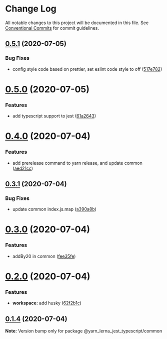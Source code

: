# Change Log

All notable changes to this project will be documented in this file.
See [Conventional Commits](https://conventionalcommits.org) for commit guidelines.

## [0.5.1](https://github.com/SeyyedKhandon/yarn_lerna_jest_typescript/compare/@yarn_lerna_jest_typescript/common@0.5.0...@yarn_lerna_jest_typescript/common@0.5.1) (2020-07-05)


### Bug Fixes

* config style code based on prettier, set eslint code style to off ([517e782](https://github.com/SeyyedKhandon/yarn_lerna_jest_typescript/commit/517e7828932adae4e7672355b83697d3f1028dc8))





# [0.5.0](https://github.com/SeyyedKhandon/yarn_lerna_jest_typescript/compare/@yarn_lerna_jest_typescript/common@0.4.0...@yarn_lerna_jest_typescript/common@0.5.0) (2020-07-05)


### Features

* add typescript support to jest ([61a2643](https://github.com/SeyyedKhandon/yarn_lerna_jest_typescript/commit/61a264314bbc3bd226a9ff70b3dc72ff56fe3527))





# [0.4.0](https://github.com/SeyyedKhandon/yarn_lerna_jest_typescript/compare/@yarn_lerna_jest_typescript/common@0.3.1...@yarn_lerna_jest_typescript/common@0.4.0) (2020-07-04)


### Features

* add prerelease command to yarn release, and update common ([aed21cc](https://github.com/SeyyedKhandon/yarn_lerna_jest_typescript/commit/aed21ccc8880d3bddf4530defda72e064a897b63))





## [0.3.1](https://github.com/SeyyedKhandon/yarn_lerna_jest_typescript/compare/@yarn_lerna_jest_typescript/common@0.3.0...@yarn_lerna_jest_typescript/common@0.3.1) (2020-07-04)


### Bug Fixes

* update common index.js.map ([a390a8b](https://github.com/SeyyedKhandon/yarn_lerna_jest_typescript/commit/a390a8b3cc7ad5c68ca2e1d6c19fadc148756d38))





# [0.3.0](https://github.com/SeyyedKhandon/yarn_lerna_jest_typescript/compare/@yarn_lerna_jest_typescript/common@0.2.5...@yarn_lerna_jest_typescript/common@0.3.0) (2020-07-04)


### Features

* addBy20 in common ([fee35fe](https://github.com/SeyyedKhandon/yarn_lerna_jest_typescript/commit/fee35fe152598cbaeb9d4a22f932e57a1f3bf7a2))






# [0.2.0](https://github.com/SeyyedKhandon/yarn_lerna_jest_typescript/compare/@yarn_lerna_jest_typescript/common@0.1.4...@yarn_lerna_jest_typescript/common@0.2.0) (2020-07-04)

### Features

- **workspace:** add husky ([62f2b1c](https://github.com/SeyyedKhandon/yarn_lerna_jest_typescript/commit/62f2b1cc42680adbba7986603af48192bb991789))

## [0.1.4](https://github.com/SeyyedKhandon/yarn_lerna_jest_typescript/compare/@yarn_lerna_jest_typescript/common@0.1.3...@yarn_lerna_jest_typescript/common@0.1.4) (2020-07-04)

**Note:** Version bump only for package @yarn_lerna_jest_typescript/common
